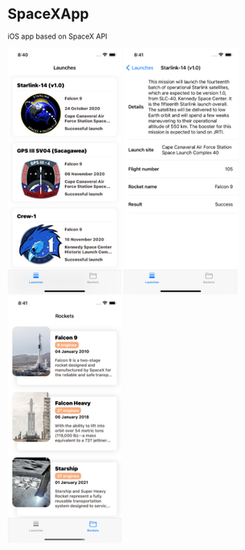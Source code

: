 # SpaceXApp
iOS app based on SpaceX API

<img src="Preview1.png" alt="SpaceX launches" width="45%"/>
<img src="Preview2.png" alt="Launch details" width="45%"/>
<img src="Preview3.png" alt="SpaceX rockets" width="45%"/>